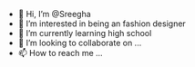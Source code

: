 - 👋 Hi, I’m @Sreegha
- 👀 I’m interested in being an fashion designer
- 🌱 I’m currently learning high school
- 💞️ I’m looking to collaborate on ...
- 📫 How to reach me ...

<!---
Sreegha/Sreegha is a ✨ special ✨ repository because its `README.md` (this file) appears on your GitHub profile.
You can click the Preview link to take a look at your changes.
--->
